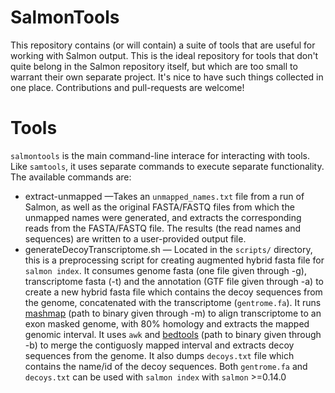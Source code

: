 # SalmonTools

This repository contains (or will contain) a suite of tools that are useful for working with Salmon output.  This is the ideal repository for tools that don't quite belong in the Salmon repository itself, but which are too small to warrant their own separate project.  It's nice to have such things collected in one place.  Contributions and pull-requests are welcome!

# Tools

`salmontools` is the main command-line interace for interacting with tools.  Like `samtools`, it uses separate commands to execute separate functionality.  The available commands are:

  * extract-unmapped &mdash;Takes an `unmapped_names.txt` file from a run of Salmon, as well as the original FASTA/FASTQ files from which the unmapped names were generated, and extracts the corresponding reads from the FASTA/FASTQ file.  The results (the read names and sequences) are written to a user-provided output file. 
  * generateDecoyTranscriptome.sh &mdash; Located in the `scripts/` directory, this is a preprocessing script for creating augmented hybrid fasta file for `salmon index`. It consumes genome fasta (one file given through -g), transcriptome fasta (-t) and the annotation (GTF file given through -a) to create a new hybrid fasta file which contains the decoy sequences from the genome, concatenated with the transcriptome (`gentrome.fa`). It runs [mashmap](https://github.com/marbl/MashMap) (path to binary given through -m) to align transcriptome to an exon masked genome, with 80% homology and extracts the mapped genomic interval. It uses `awk` and [bedtools](https://bedtools.readthedocs.io/en/latest/index.html) (path to binary given through -b) to merge the contiguosly mapped interval and extracts decoy sequences from the genome. It also dumps `decoys.txt` file which contains the name/id of the decoy sequences. Both `gentrome.fa` and `decoys.txt` can be used with `salmon index` with `salmon` >=0.14.0
